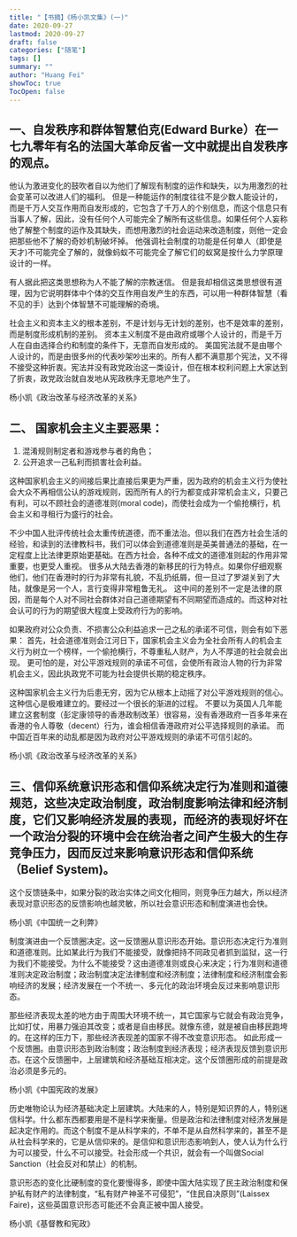 ```yaml
---
title: "【书摘】《杨小凯文集》(一)"
date: 2020-09-27
lastmod: 2020-09-27
draft: false
categories: ["随笔"]
tags: []
summary: ""
author: "Huang Fei"
showToc: true
TocOpen: false
---
```


## 一、自发秩序和群体智慧伯克(Edward Burke）在一七九零年有名的法国大革命反省一文中就提出**自发秩序**的观点。

他认为激进变化的鼓吹者自以为他们了解现有制度的运作和缺失，以为用激烈的社会变革可以改进人们的福利。
但是一种能运作的制度往往不是少数人能设计的，而是千万人交互作用而自发形成的，它包含了千万人的个别信息，而这个信息只有当事人了解，因此，没有任何个人可能完全了解所有这些信息。如果任何个人妄称他了解整个制度的运作及其缺失，而想用激烈的社会运动来改造制度，则他一定会把那些他不了解的奇妙机制破坏掉。
他强调社会制度的功能是任何单人（即使是天才)不可能完全了解的，就像蚂蚁不可能完全了解它们的蚁窝是按什么力学原理设计的一样。

有人据此把这类思想称为人不能了解的宗教迷信。
但是我却相信这类思想很有道理，因为它说明群体中个体的交互作用自发产生的东西，可以用一种群体智慧（看不见的手）达到个体智慧不可能理解的奇境。

社会主义和资本主义的根本差别，不是计划与无计划的差别，也不是效率的差别，而是制度形成机制的差别。
资本主义制度不是由政府或哪个人设计的，而是千万人在自由选择合约和制度的条件下，无意而自发形成的。
美国宪法就不是由哪个人设计的，而是由很多州的代表吵架吵出来的。所有人都不满意那个宪法，又不得不接受这种折衷。宪法并没有政党政治这一类设计，但在根本权利问题上大家达到了折衷，政党政治就自发地从宪政秩序无意地产生了。

杨小凯《政治改革与经济改革的关系》

## 二、 国家机会主义主要恶果：
1. 混淆规则制定者和游戏参与者的角色；
2. 公开追求一己私利而损害社会利益。

这种国家机会主义的间接后果比直接后果更为严重，因为政府的机会主义行为使社会大众不再相信公认的游戏规则，因而所有人的行为都变成非常机会主义，只要己有利，可以不顾社会的道德准则(moral code)，而使社会成为一个偷抢横行，机会主义和寻租行为盛行的社会。

不少中国人批评传统社会太重传统道德，而不重法治。但以我们在西方社会生活的经验，和读到的法律教科书，我们可以体会到道德准则是英美普通法的基础，在一定程度上比法律更原始更基础。在西方社会，各种不成文的道德准则起的作用非常重要，也更受人重视。
很多从大陆去香港的新移民的行为特点。如果你仔细观察他们，他们在香港时的行为非常有礼貌，不乱扔纸屑，但一旦过了罗湖关到了大陆，就像是另一个人，言行变得非常粗鲁无礼。
这中间的差别不一定是法律的原因，而是每个人对不同社会群体对自己道德期望有不同期望而造成的。而这种对社会认可的行为的期望很大程度上受政府行为的影响。

如果政府对公众负责、不损害公众利益追求一己之私的承诺不可信，则会有如下恶果：
首先，社会道德准则会江河日下，国家机会主义会为全社会所有人的机会主义行为树立一个榜样，一个偷抢横行，不尊重私人财产，为人不厚道的社会就会出现。
更可怕的是，对公平游戏规则的承诺不可信，会使所有政治人物的行为非常机会主义，因此执政党不可能为社会提供长期的稳定秩序。

这种国家机会主义行为后患无穷，因为它从根本上动摇了对公平游戏规则的信心。这种信心是极难建立的。要经过一个很长的渐进的过程。
不要以为英国人几年能建立这套制度（彭定康领导的香港政制改革）很容易，没有香港政府一百多年来在香港的令人尊敬（decent）行为，谁会相信香港政府对公平选择规则的承诺。
而中国近百年来的动乱都是因为政府对公平游戏规则的承诺不可信引起的。

杨小凯《政治改革与经济改革的关系》

## 三、信仰系统意识形态和信仰系统决定行为准则和道德规范，这些决定政治制度，政治制度影响法律和经济制度，它们又影响经济发展的表现，而经济的表现好坏在一个政治分裂的环境中会在统治者之间产生极大的生存竞争压力，因而反过来影响意识形态和信仰系统（Belief System)。
这个反馈链条中，如果分裂的政治实体之间文化相同，则竞争压力越大，所以经济表现对意识形态的反馈影响也越灵敏，所以社会意识形态和制度演进也会快。

杨小凯《中国统一之利弊》

制度演进由一个反馈圈决定。这一反馈圈从意识形态开始。意识形态决定行为准则和道德准则。比如某此行为我们不能接受，就像把持不同政见者抓到监狱，这一行为我们不能接受。为什么不能接受？这由道德准则或良心来决定；行为准则和道德准则决定政治制度；政治制度决定法律制度和经济制度；法律制度和经济制度会影响经济的发展；经济发展在一个不统一、多元化的政治环境会反过来影响意识形态。

那些经济表现太差的地方由于周围大环境不统一，其它国家与它就会有政治竞争，比如打仗，用暴力强迫其改变；或者是自由移民。就像东德，就是被自由移民跑垮的。在这样的压力下，那些经济表现差的国家不得不改变意识形态。
如此形成一个反馈圈。由意识形态到政治制度；政治制度到经济表现；经济表现反馈到意识形态。在这个反馈圈中，上层建筑和经济基础互相决定。这个反馈圈形成的前提是政治必须是多元的。

杨小凯《中国宪政的发展》

历史唯物论认为经济基础决定上层建筑。大陆来的人，特别是知识界的人，特别迷信科学。什么都东西都要用是不是科学来衡量。但是政治和法律制度对经济发展是起决定作用的。而这个制度不是从科学来的，不单不是从自然科学来的，甚至不是从社会科学来的，它是从信仰来的。是信仰和意识形态影响到人，使人认为什么行为可以接受，什么不可以接受。社会形成一个共识，就会有一个叫做Social Sanction（社会反对和禁止）的机制。

意识形态的变化比硬制度的变化要慢得多，即使中国大陆实现了民主政治制度和保护私有财产的法律制度，“私有财产神圣不可侵犯”，“住民自决原则”(Laissex Faire)，这些英国意识形态可能还不会真正被中国人接受。

杨小凯《基督教和宪政》